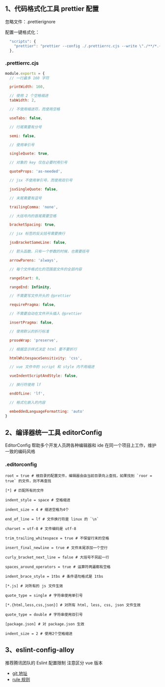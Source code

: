 ## 1、代码格式化工具 prettier 配置

忽略文件：.prettierignore

配置一键格式化：

```js
  "scripts": {
    "prettier": "prettier --config ./.prettierrc.cjs --write \"./**/*.{js,vue}\" "
  },
```

### .prettierrc.cjs

```cjs
module.exports = {
  // 一行最多 160 字符

  printWidth: 160,

  // 使用 2 个空格缩进
  tabWidth: 2,

  // 不使用缩进符，而使用空格

  useTabs: false,

  // 行尾需要有分号

  semi: false,

  // 使用单引号

  singleQuote: true,

  // 对象的 key 仅在必要时用引号

  quoteProps: 'as-needed',

  // jsx 不使用单引号，而使用双引号

  jsxSingleQuote: false,

  // 末尾需要有逗号

  trailingComma: 'none',

  // 大括号内的首尾需要空格

  bracketSpacing: true,

  // jsx 标签的反尖括号需要换行

  jsxBracketSameLine: false,

  // 箭头函数，只有一个参数的时候，也需要括号

  arrowParens: 'always',

  // 每个文件格式化的范围是文件的全部内容

  rangeStart: 0,

  rangeEnd: Infinity,

  // 不需要写文件开头的 @prettier

  requirePragma: false,

  // 不需要自动在文件开头插入 @prettier

  insertPragma: false,

  // 使用默认的折行标准

  proseWrap: 'preserve',

  // 根据显示样式决定 html 要不要折行

  htmlWhitespaceSensitivity: 'css',

  // vue 文件中的 script 和 style 内不用缩进

  vueIndentScriptAndStyle: false,

  // 换行符使用 lf

  endOfLine: 'lf',

  // 格式化嵌入的内容

  embeddedLanguageFormatting: 'auto'
}
```

## 2、编译器统一工具 editorConfig

EditorConfig 帮助多个开发人员跨各种编辑器和 ide 在同一个项目上工作，维护一致的编码风格

### .editorconfig

```
root = true # 根目录的配置文件，编辑器会由当前目录向上查找，如果找到 `roor = true` 的文件，则不再查找

[*] # 匹配所有的文件

indent_style = space # 空格缩进

indent_size = 4 # 缩进空格为4个

end_of_line = lf # 文件换行符是 linux 的 `\n`

charset = utf-8 # 文件编码是 utf-8

trim_trailing_whitespace = true # 不保留行末的空格

insert_final_newline = true # 文件末尾添加一个空行

curly_bracket_next_line = false # 大括号不另起一行

spaces_around_operators = true # 运算符两遍都有空格

indent_brace_style = 1tbs # 条件语句格式是 1tbs

[*.js] # 对所有的 js 文件生效

quote_type = single # 字符串使用单引号

[*.{html,less,css,json}] # 对所有 html, less, css, json 文件生效

quote_type = double # 字符串使用双引号

[package.json] # 对 package.json 生效

indent_size = 2 # 使用2个空格缩进
```

## 3、eslint-config-alloy

推荐腾讯团队的 Eslint 配置限制 注意区分 vue 版本

- [git 地址](https://github.com/AlloyTeam/eslint-config-alloy)
- [rule 规则](https://alloyteam.github.io/eslint-config-alloy/?language=zh-CN&rule=base)